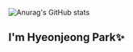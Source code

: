 
![Anurag's GitHub stats](https://github-readme-stats.vercel.app/api?username=hyeonjeongs&show_icons=true&theme=radical)

## I'm Hyeonjeong Park✨
